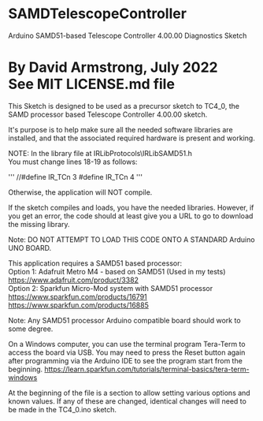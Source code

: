 # SAMDTelescopeController
Arduino SAMD51-based Telescope Controller 4.00.00 Diagnostics Sketch

By David Armstrong, July 2022<br>
See MIT LICENSE.md file<br>
==================================================================

This Sketch is designed to be used as a precursor sketch to TC4_0,
the SAMD processor based Telescope Controller 4.00.00 sketch.

It's purpose is to help make sure all the needed software libraries
are installed, and that the associated required hardware is present and
working.

NOTE: In the library file at IRLibProtocols\IRLibSAMD51.h<br>
You must change lines 18-19 as follows:

'''
//#define IR_TCn 3
#define IR_TCn 4
'''

Otherwise, the application will NOT compile.

If the sketch compiles and loads, you have the needed libraries.  However,
if you get an error, the code should at least give you a URL to go to
download the missing library.

Note: DO NOT ATTEMPT TO LOAD THIS CODE ONTO A STANDARD Arduino UNO BOARD.

This application requires a SAMD51 based processor:<br>
Option 1: Adafruit Metro M4 - based on SAMD51 (Used in my tests)<br>
https://www.adafruit.com/product/3382 <br>
Option 2: Sparkfun Micro-Mod system with SAMD51 processor<br>
https://www.sparkfun.com/products/16791 <br>
https://www.sparkfun.com/products/16885 

Note: Any SAMD51 processor Arduino compatible board should work to some degree.

On a Windows computer, you can use the terminal program Tera-Term to access the board via USB.
You may need to press the Reset button again after programming via the Arduino IDE to see the 
program start from the beginning.
https://learn.sparkfun.com/tutorials/terminal-basics/tera-term-windows

At the beginning of the file is a section to allow setting various options and known values.
If any of these are changed, identical changes will need to be made in the TC4_0.ino sketch.
